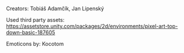 Creators: Tobiáš Adamčík, Jan Lipenský

Used third party assets: https://assetstore.unity.com/packages/2d/environments/pixel-art-top-down-basic-187605

Emoticons by: Kocotom
